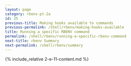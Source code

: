 ```yaml
---
layout: page
category: rbenv-pt-2a
id: 25
previous-title: Making hooks available to commands
previous-permalink: /shell/rbenv/making-hooks-available
title: Running a specific RBENV command
permalink: /shell/rbenv/running-a-specific-rbenv-command
next-title: rbenv Summary
next-permalink: /shell/rbenv/summary
---
```


{% include_relative 2-e-11-content.md %}
